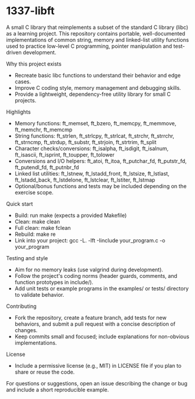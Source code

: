 # 1337-libft
A small C library that reimplements a subset of the standard C library (libc) as a learning project. This repository contains portable, well-documented implementations of common string, memory and linked-list utility functions used to practice low-level C programming, pointer manipulation and test-driven development.

Why this project exists
- Recreate basic libc functions to understand their behavior and edge cases.
- Improve C coding style, memory management and debugging skills.
- Provide a lightweight, dependency-free utility library for small C projects.

Highlights
- Memory functions: ft_memset, ft_bzero, ft_memcpy, ft_memmove, ft_memchr, ft_memcmp
- String functions: ft_strlen, ft_strlcpy, ft_strlcat, ft_strchr, ft_strrchr, ft_strncmp, ft_strdup, ft_substr, ft_strjoin, ft_strtrim, ft_split
- Character checks/conversions: ft_isalpha, ft_isdigit, ft_isalnum, ft_isascii, ft_isprint, ft_toupper, ft_tolower
- Conversions and I/O helpers: ft_atoi, ft_itoa, ft_putchar_fd, ft_putstr_fd, ft_putendl_fd, ft_putnbr_fd
- Linked list utilities: ft_lstnew, ft_lstadd_front, ft_lstsize, ft_lstlast, ft_lstadd_back, ft_lstdelone, ft_lstclear, ft_lstiter, ft_lstmap
- Optional/bonus functions and tests may be included depending on the exercise scope.

Quick start
- Build: run make (expects a provided Makefile)
- Clean: make clean
- Full clean: make fclean
- Rebuild: make re
- Link into your project: gcc -L. -lft -Iinclude your_program.c -o your_program

Testing and style
- Aim for no memory leaks (use valgrind during development).
- Follow the project's coding norms (header guards, comments, and function prototypes in include/).
- Add unit tests or example programs in the examples/ or tests/ directory to validate behavior.

Contributing
- Fork the repository, create a feature branch, add tests for new behaviors, and submit a pull request with a concise description of changes.
- Keep commits small and focused; include explanations for non-obvious implementations.

License
- Include a permissive license (e.g., MIT) in LICENSE file if you plan to share or reuse the code.

For questions or suggestions, open an issue describing the change or bug and include a short reproducible example.
